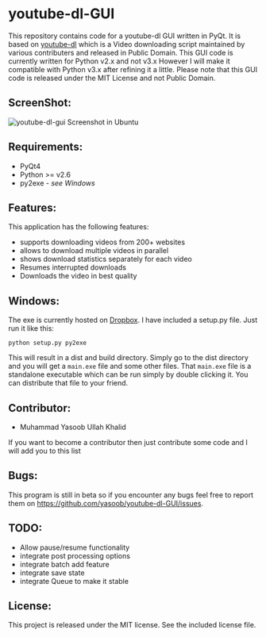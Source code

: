 youtube-dl-GUI
==============

This repository contains code for a youtube-dl GUI written in PyQt. It is based on [youtube-dl](https://github.com/rg3/youtube-dl) which is a Video downloading script maintained by various contributers and released in Public Domain. This GUI code is currently written for Python v2.x and not v3.x However I will make it compatible with Python v3.x after refining it a little. Please note that this GUI code is released under the MIT License and not Public Domain.

ScreenShot:
-------------
![youtube-dl-gui Screenshot in Ubuntu](http://imgur.com/EJ1krDt.png)

Requirements:
------------
- PyQt4
- Python >= v2.6
- py2exe - _see Windows_

Features:
----------
This application has the following features:
- supports downloading videos from 200+ websites
- allows to download multiple videos in parallel
- shows download statistics separately for each video
- Resumes interrupted downloads
- Downloads the video in best quality

Windows:
-----------
The exe is currently hosted on [Dropbox](https://www.dropbox.com/s/oj8dh4q82tofk34/youtube-dl.exe). I have included a setup.py file. Just run it like this:
```
python setup.py py2exe
```
This will result in a dist and build directory. Simply go to the dist directory and you will get a ```main.exe``` file and some other files. That ```main.exe``` file is a standalone executable which can be run simply by double clicking it. You can distribute that file to your friend.

Contributor:
---------
- Muhammad Yasoob Ullah Khalid

If you want to become a contributor then just contribute some code and I will add you to this list

Bugs:
----------
This program is still in beta so if you encounter any bugs feel free to report them on https://github.com/yasoob/youtube-dl-GUI/issues. 

TODO:
-------
- Allow pause/resume functionality
- integrate post processing options
- integrate batch add feature
- integrate save state
- integrate Queue to make it stable

License:
----------
This project is released under the MIT license. See the included license file.
